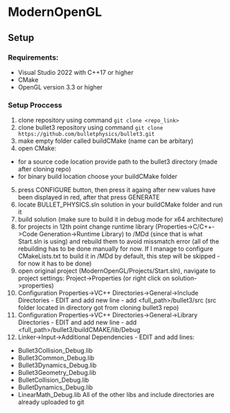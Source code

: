 # ModernOpenGL
## Setup
### Requirements: 
-  Visual Studio 2022 with C++17 or higher
-  CMake
-  OpenGL version 3.3 or higher
### Setup Proccess
1. clone repository using command ```git clone <repo_link>```
2. clone bullet3 repository using command ```git clone https://github.com/bulletphysics/bullet3.git```
3. make empty folder called buildCMake (name can be arbitary) 
4. open CMake:
-  for a source code location provide path to the bullet3 directory (made after cloning repo)
-  for binary build location choose your buildCMake folder

5. press CONFIGURE button, then press it againg after new values have been displayed in red, after that press GENERATE
6. locate BULLET_PHYSICS.sln solution in your buildCMake folder and run it
7. build solution (make sure to build it in debug mode for x64 architecture)
8. for projects in 12th point change runtime library (Properties->C/C++->Code Generation->Runtime Library) to /MDd (since that is what Start.sln is using) and rebuild them to avoid missmatch error (all of the rebuilding has to be done manually for now. If I manage to configure CMakeLists.txt to build it in /MDd by default, this step will be skipped - for now it has to be done)
9. open original project (ModernOpenGL/Projects/Start.sln), navigate to project settings: Project->Properties (or right click on solution->properties)
10. Configuration Properties->VC++ Directories->General->Include Directories - EDIT and add new line - add <full_path>/bullet3/src (src folder located in directory got from cloning bullet3 repo)
11. Configuration Properties->VC++ Directories->General->Library Directories - EDIT and add new line - add <full_path>/bullet3/buildCMAKE/lib/Debug
12. Linker->Input->Additional Dependencies - EDIT and add lines:
-  Bullet3Collision_Debug.lib
-  Bullet3Common_Debug.lib
-  Bullet3Dynamics_Debug.lib
-  Bullet3Geometry_Debug.lib
-  BulletCollision_Debug.lib
-  BulletDynamics_Debug.lib
-  LinearMath_Debug.lib
All of the other libs and include directories are already uploaded to git
